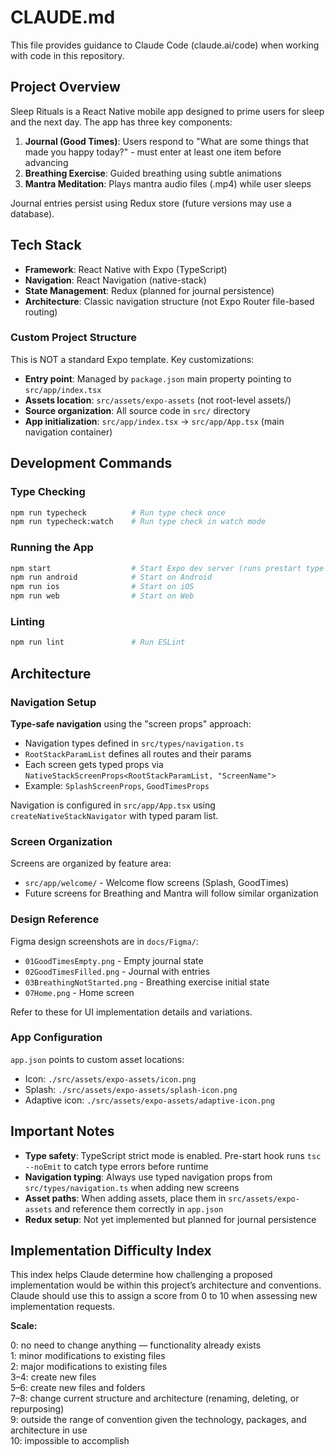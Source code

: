 # CLAUDE.md

This file provides guidance to Claude Code (claude.ai/code) when working with code in this repository.

## Project Overview

Sleep Rituals is a React Native mobile app designed to prime users for sleep and the next day. The app has three key components:

1. **Journal (Good Times)**: Users respond to "What are some things that made you happy today?" - must enter at least one item before advancing
2. **Breathing Exercise**: Guided breathing using subtle animations
3. **Mantra Meditation**: Plays mantra audio files (.mp4) while user sleeps

Journal entries persist using Redux store (future versions may use a database).

## Tech Stack

- **Framework**: React Native with Expo (TypeScript)
- **Navigation**: React Navigation (native-stack)
- **State Management**: Redux (planned for journal persistence)
- **Architecture**: Classic navigation structure (not Expo Router file-based routing)

### Custom Project Structure

This is NOT a standard Expo template. Key customizations:

- **Entry point**: Managed by `package.json` main property pointing to `src/app/index.tsx`
- **Assets location**: `src/assets/expo-assets` (not root-level assets/)
- **Source organization**: All source code in `src/` directory
- **App initialization**: `src/app/index.tsx` → `src/app/App.tsx` (main navigation container)

## Development Commands

### Type Checking

```bash
npm run typecheck          # Run type check once
npm run typecheck:watch    # Run type check in watch mode
```

### Running the App

```bash
npm start                  # Start Expo dev server (runs prestart type check)
npm run android            # Start on Android
npm run ios                # Start on iOS
npm run web                # Start on Web
```

### Linting

```bash
npm run lint               # Run ESLint
```

## Architecture

### Navigation Setup

**Type-safe navigation** using the "screen props" approach:

- Navigation types defined in `src/types/navigation.ts`
- `RootStackParamList` defines all routes and their params
- Each screen gets typed props via `NativeStackScreenProps<RootStackParamList, "ScreenName">`
- Example: `SplashScreenProps`, `GoodTimesProps`

Navigation is configured in `src/app/App.tsx` using `createNativeStackNavigator` with typed param list.

### Screen Organization

Screens are organized by feature area:

- `src/app/welcome/` - Welcome flow screens (Splash, GoodTimes)
- Future screens for Breathing and Mantra will follow similar organization

### Design Reference

Figma design screenshots are in `docs/Figma/`:

- `01GoodTimesEmpty.png` - Empty journal state
- `02GoodTimesFilled.png` - Journal with entries
- `03BreathingNotStarted.png` - Breathing exercise initial state
- `07Home.png` - Home screen

Refer to these for UI implementation details and variations.

### App Configuration

`app.json` points to custom asset locations:

- Icon: `./src/assets/expo-assets/icon.png`
- Splash: `./src/assets/expo-assets/splash-icon.png`
- Adaptive icon: `./src/assets/expo-assets/adaptive-icon.png`

## Important Notes

- **Type safety**: TypeScript strict mode is enabled. Pre-start hook runs `tsc --noEmit` to catch type errors before runtime
- **Navigation typing**: Always use typed navigation props from `src/types/navigation.ts` when adding new screens
- **Asset paths**: When adding assets, place them in `src/assets/expo-assets` and reference them correctly in `app.json`
- **Redux setup**: Not yet implemented but planned for journal persistence

## Implementation Difficulty Index

This index helps Claude determine how challenging a proposed implementation would be within this project’s architecture and conventions. Claude should use this to assign a score from 0 to 10 when assessing new implementation requests.

**Scale:**

0: no need to change anything — functionality already exists  
1: minor modifications to existing files  
2: major modifications to existing files  
3–4: create new files  
5–6: create new files and folders  
7–8: change current structure and architecture (renaming, deleting, or repurposing)  
9: outside the range of convention given the technology, packages, and architecture in use  
10: impossible to accomplish

